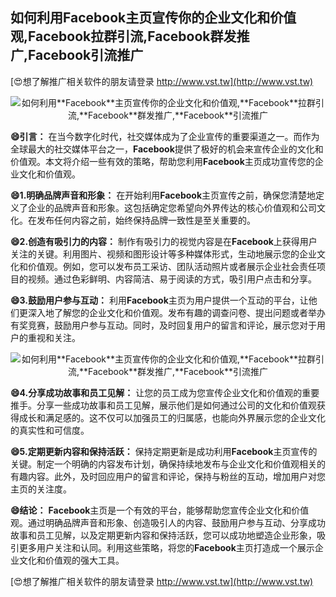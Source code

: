 ## **如何利用**Facebook**主页宣传你的企业文化和价值观,**Facebook**拉群引流,**Facebook**群发推广,**Facebook**引流推广**

[😍想了解推广相关软件的朋友请登录 http://www.vst.tw](http://www.vst.tw)

 <center><img src="https://vst.tw/MP4/tuiguang/png/0.png" alt="如何利用**Facebook**主页宣传你的企业文化和价值观,**Facebook**拉群引流,**Facebook**群发推广,**Facebook**引流推广"></center>

**😄引言：**
在当今数字化时代，社交媒体成为了企业宣传的重要渠道之一。而作为全球最大的社交媒体平台之一，**Facebook**提供了极好的机会来宣传企业的文化和价值观。本文将介绍一些有效的策略，帮助您利用**Facebook**主页成功宣传您的企业文化和价值观。

**😄1.明确品牌声音和形象：**
在开始利用**Facebook**主页宣传之前，确保您清楚地定义了企业的品牌声音和形象。这包括确定您希望向外界传达的核心价值观和公司文化。在发布任何内容之前，始终保持品牌一致性是至关重要的。

**😄2.创造有吸引力的内容：**
制作有吸引力的视觉内容是在**Facebook**上获得用户关注的关键。利用图片、视频和图形设计等多种媒体形式，生动地展示您的企业文化和价值观。例如，您可以发布员工采访、团队活动照片或者展示企业社会责任项目的视频。通过色彩鲜明、内容简洁、易于阅读的方式，吸引用户点击和分享。

**😄3.鼓励用户参与互动：**
利用**Facebook**主页为用户提供一个互动的平台，让他们更深入地了解您的企业文化和价值观。发布有趣的调查问卷、提出问题或者举办有奖竞赛，鼓励用户参与互动。同时，及时回复用户的留言和评论，展示您对于用户的重视和关注。

 <center><img src="https://vst.tw/MP4/tuiguang/png/7.png" alt="如何利用**Facebook**主页宣传你的企业文化和价值观,**Facebook**拉群引流,**Facebook**群发推广,**Facebook**引流推广"></center>

**😄4.分享成功故事和员工见解：**
让您的员工成为您宣传企业文化和价值观的重要推手。分享一些成功故事和员工见解，展示他们是如何通过公司的文化和价值观获得成长和满足感的。这不仅可以加强员工的归属感，也能向外界展示您的企业文化的真实性和可信度。

**😄5.定期更新内容和保持活跃：**
保持定期更新是成功利用**Facebook**主页宣传的关键。制定一个明确的内容发布计划，确保持续地发布与企业文化和价值观相关的有趣内容。此外，及时回应用户的留言和评论，保持与粉丝的互动，增加用户对您主页的关注度。

**😄结论：**
**Facebook**主页是一个有效的平台，能够帮助您宣传企业文化和价值观。通过明确品牌声音和形象、创造吸引人的内容、鼓励用户参与互动、分享成功故事和员工见解，以及定期更新内容和保持活跃，您可以成功地塑造企业形象，吸引更多用户关注和认同。利用这些策略，将您的**Facebook**主页打造成一个展示企业文化和价值观的强大工具。

[😍想了解推广相关软件的朋友请登录 http://www.vst.tw](http://www.vst.tw)



